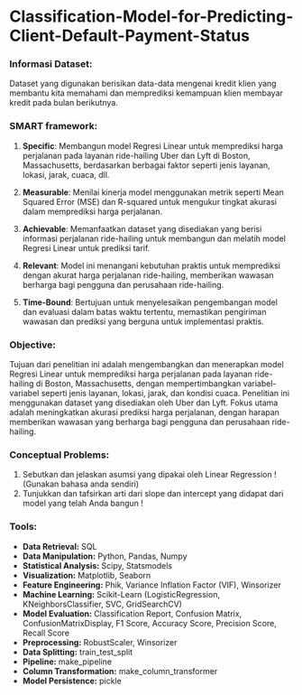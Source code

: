 # **Classification-Model-for-Predicting-Client-Default-Payment-Status**

### **Informasi Dataset:**

Dataset yang digunakan berisikan data-data mengenai kredit klien yang membantu kita memahami dan memprediksi kemampuan klien membayar kredit pada bulan berikutnya.

### **SMART framework:**

1. **Specific**: Membangun model Regresi Linear untuk memprediksi harga perjalanan pada layanan ride-hailing Uber dan Lyft di Boston, Massachusetts, berdasarkan berbagai faktor seperti jenis layanan, lokasi, jarak, cuaca, dll.

2. **Measurable**: Menilai kinerja model menggunakan metrik seperti Mean Squared Error (MSE) dan R-squared untuk mengukur tingkat akurasi dalam memprediksi harga perjalanan.

3. **Achievable**: Memanfaatkan dataset yang disediakan yang berisi informasi perjalanan ride-hailing untuk membangun dan melatih model Regresi Linear untuk prediksi tarif.

4. **Relevant**: Model ini menangani kebutuhan praktis untuk memprediksi dengan akurat harga perjalanan ride-hailing, memberikan wawasan berharga bagi pengguna dan perusahaan ride-hailing.

5. **Time-Bound**: Bertujuan untuk menyelesaikan pengembangan model dan evaluasi dalam batas waktu tertentu, memastikan pengiriman wawasan dan prediksi yang berguna untuk implementasi praktis.

### **Objective:**

Tujuan dari penelitian ini adalah mengembangkan dan menerapkan model Regresi Linear untuk memprediksi harga perjalanan pada layanan ride-hailing di Boston, Massachusetts, dengan mempertimbangkan variabel-variabel seperti jenis layanan, lokasi, jarak, dan kondisi cuaca. Penelitian ini menggunakan dataset yang disediakan oleh Uber dan Lyft. Fokus utama adalah meningkatkan akurasi prediksi harga perjalanan, dengan harapan memberikan wawasan yang berharga bagi pengguna dan perusahaan ride-hailing.

### **Conceptual Problems:**
1. Sebutkan dan jelaskan asumsi yang dipakai oleh Linear Regression ! (Gunakan bahasa anda sendiri)
2. Tunjukkan dan tafsirkan arti dari slope dan intercept yang didapat dari model yang telah Anda bangun !

### **Tools:**
- **Data Retrieval:** SQL
- **Data Manipulation:** Python, Pandas, Numpy
- **Statistical Analysis:** Scipy, Statsmodels
- **Visualization:** Matplotlib, Seaborn
- **Feature Engineering:** Phik, Variance Inflation Factor (VIF), Winsorizer
- **Machine Learning:** Scikit-Learn (LogisticRegression, KNeighborsClassifier, SVC, GridSearchCV)
- **Model Evaluation:** Classification Report, Confusion Matrix, ConfusionMatrixDisplay, F1 Score, Accuracy Score, Precision Score, Recall Score
- **Preprocessing:** RobustScaler, Winsorizer
- **Data Splitting:** train_test_split
- **Pipeline:** make_pipeline
- **Column Transformation:** make_column_transformer
- **Model Persistence:** pickle
